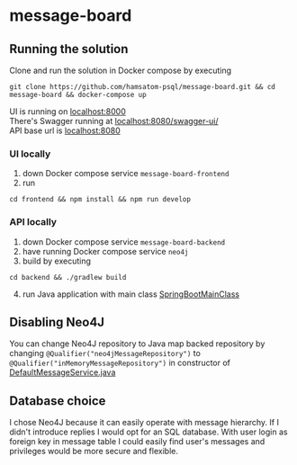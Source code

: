 # message-board

## Running the solution
Clone and run the solution in Docker compose by executing
```shell
git clone https://github.com/hamsatom-psql/message-board.git && cd message-board && docker-compose up
```
UI is running on [localhost:8000](http://localhost:8000)  
There's Swagger running at [localhost:8080/swagger-ui/](http://localhost:8080/swagger-ui/)  
API  base url is [localhost:8080](http://localhost:8080)

### UI locally 
1. down Docker compose service `message-board-frontend`
2. run
```shell
cd frontend && npm install && npm run develop
```

### API locally
1. down Docker compose service `message-board-backend`
2. have running Docker compose service `neo4j`
3. build by executing
```shell
cd backend && ./gradlew build
```
4. run Java application with main class [SpringBootMainClass](backend/src/main/java/SpringBootMainClass.java)

## Disabling Neo4J
You can change Neo4J repository to Java map backed repository by changing `@Qualifier("neo4jMessageRepository")` to `@Qualifier("inMemoryMessageRepository")` in constructor of [DefaultMessageService.java](backend/src/main/java/service/DefaultMessageService.java)

## Database choice
I chose Neo4J because it can easily operate with message hierarchy.
If I didn't introduce replies I would opt for an SQL database.
With user login as foreign key in message table I could easily find user's messages and privileges would be more secure and flexible. 